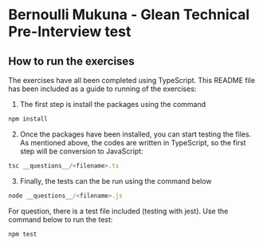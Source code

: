 # Bernoulli Mukuna - Glean Technical Pre-Interview test

## How to run the exercises
The exercises have all been completed using TypeScript. This README file has been included as a guide
to running of the exercises:

1. The first step is install the packages using the command
```js
npm install
```

2. Once the packages have been installed, you can start testing the files. As mentioned above, the codes
are written in TypeScript, so the first step will be conversion to JavaScript:
```js
tsc __questions__/<filename>.ts
```

3. Finally, the tests can the be run using the command below
```js
node __questions__/<filename>.js
```

For question, there is a test file included (testing with jest). Use the command below to run the test:
```js
npm test
```